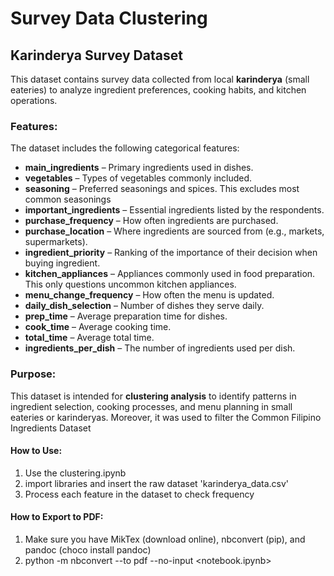 # Survey Data Clustering

## Karinderya Survey Dataset

This dataset contains survey data collected from local **karinderya** (small eateries) to analyze ingredient preferences, cooking habits, and kitchen operations.

### Features:
The dataset includes the following categorical features:

- **main_ingredients** – Primary ingredients used in dishes.
- **vegetables** – Types of vegetables commonly included.
- **seasoning** – Preferred seasonings and spices. This excludes most common seasonings
- **important_ingredients** – Essential ingredients listed by the respondents.
- **purchase_frequency** – How often ingredients are purchased.
- **purchase_location** – Where ingredients are sourced from (e.g., markets, supermarkets).
- **ingredient_priority** – Ranking of the importance of their decision when buying ingredient.
- **kitchen_appliances** – Appliances commonly used in food preparation. This only questions uncommon kitchen appliances. 
- **menu_change_frequency** – How often the menu is updated. 
- **daily_dish_selection** – Number of dishes they serve daily.
- **prep_time** – Average preparation time for dishes.
- **cook_time** – Average cooking time.
- **total_time** – Average total time.
- **ingredients_per_dish** – The number of ingredients used per dish.

### Purpose:
This dataset is intended for **clustering analysis** to identify patterns in ingredient selection, cooking processes, and menu planning in small eateries or karinderyas. Moreover, it was used to filter the Common Filipino Ingredients Dataset

#### How to Use:
1. Use the clustering.ipynb
2. import libraries and insert the raw dataset 'karinderya_data.csv'
3. Process each feature in the dataset to check frequency

#### How to Export to PDF:
1. Make sure you have MikTex (download online), nbconvert (pip), and pandoc (choco install pandoc)
1. python -m nbconvert --to pdf --no-input <notebook.ipynb>

